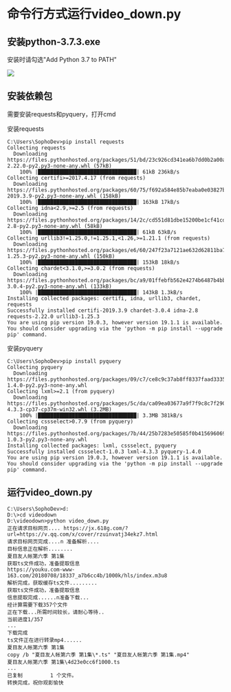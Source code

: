 # 命令行方式运行video_down.py

## 安装python-3.7.3.exe

安装时请勾选"Add Python 3.7 to PATH"

![](https://raw.githubusercontent.com/xj107359/VideoDown/Picutres/AddPyToPath.png)

## 安装依赖包

需要安装requests和pyquery，打开cmd

安装requests

	C:\Users\SophoDev>pip install requests
	Collecting requests
	  Downloading https://files.pythonhosted.org/packages/51/bd/23c926cd341ea6b7dd0b2a00aba99ae0f828be89d72b2190f27c11d4b7fb/requests-2.22.0-py2.py3-none-any.whl (57kB)
	    100% |████████████████████████████████| 61kB 236kB/s
	Collecting certifi>=2017.4.17 (from requests)
	  Downloading https://files.pythonhosted.org/packages/60/75/f692a584e85b7eaba0e03827b3d51f45f571c2e793dd731e598828d380aa/certifi-2019.3.9-py2.py3-none-any.whl (158kB)
	    100% |████████████████████████████████| 163kB 17kB/s
	Collecting idna<2.9,>=2.5 (from requests)
	  Downloading https://files.pythonhosted.org/packages/14/2c/cd551d81dbe15200be1cf41cd03869a46fe7226e7450af7a6545bfc474c9/idna-2.8-py2.py3-none-any.whl (58kB)
	    100% |████████████████████████████████| 61kB 63kB/s
	Collecting urllib3!=1.25.0,!=1.25.1,<1.26,>=1.21.1 (from requests)
	  Downloading https://files.pythonhosted.org/packages/e6/60/247f23a7121ae632d62811ba7f273d0e58972d75e58a94d329d51550a47d/urllib3-1.25.3-py2.py3-none-any.whl (150kB)
	    100% |████████████████████████████████| 153kB 18kB/s
	Collecting chardet<3.1.0,>=3.0.2 (from requests)
	  Downloading https://files.pythonhosted.org/packages/bc/a9/01ffebfb562e4274b6487b4bb1ddec7ca55ec7510b22e4c51f14098443b8/chardet-3.0.4-py2.py3-none-any.whl (133kB)
	    100% |████████████████████████████████| 143kB 1.3kB/s
	Installing collected packages: certifi, idna, urllib3, chardet, requests
	Successfully installed certifi-2019.3.9 chardet-3.0.4 idna-2.8 requests-2.22.0 urllib3-1.25.3
	You are using pip version 19.0.3, however version 19.1.1 is available.
	You should consider upgrading via the 'python -m pip install --upgrade pip' command.

安装pyquery

	C:\Users\SophoDev>pip install pyquery
	Collecting pyquery
	  Downloading https://files.pythonhosted.org/packages/09/c7/ce8c9c37ab8ff8337faad3335c088d60bed4a35a4bed33a64f0e64fbcf29/pyquery-1.4.0-py2.py3-none-any.whl
	Collecting lxml>=2.1 (from pyquery)
	  Downloading https://files.pythonhosted.org/packages/5c/da/ca09ea03677a9f7f9c8c7f290990792a5ee340f6c88460dca9333c58124e/lxml-4.3.3-cp37-cp37m-win32.whl (3.2MB)
	    100% |████████████████████████████████| 3.3MB 381kB/s
	Collecting cssselect>0.7.9 (from pyquery)
	  Downloading https://files.pythonhosted.org/packages/7b/44/25b7283e50585f0b4156960691d951b05d061abf4a714078393e51929b30/cssselect-1.0.3-py2.py3-none-any.whl
	Installing collected packages: lxml, cssselect, pyquery
	Successfully installed cssselect-1.0.3 lxml-4.3.3 pyquery-1.4.0
	You are using pip version 19.0.3, however version 19.1.1 is available.
	You should consider upgrading via the 'python -m pip install --upgrade pip' command.

## 运行video_down.py

	C:\Users\SophoDev>d:
	D:\>cd videodown
	D:\videodown>python video_down.py
	正在请求目标网页.... https://jx.618g.com/?url=https://v.qq.com/x/cover/rzuinvatj34ekz7.html
	请求目标网页完成....n 准备解析....
	目标信息正在解析........
	夏目友人帐第六季 第1集
	获取ts文件成功，准备提取信息
	https://youku.com-www-163.com/20180708/18337_a7b6cc4b/1000k/hls/index.m3u8
	解析完成，获取缓存ts文件.........
	获取ts文件成功，准备提取信息
	信息提取完成......n准备下载...
	经计算需要下载357个文件
	正在下载...所需时间较长，请耐心等待..
	当前进度1/357
	...
	下载完成
	ts文件正在进行转录mp4......
	夏目友人帐第六季 第1集
	copy /b "夏目友人帐第六季 第1集\*.ts" "夏目友人帐第六季 第1集.mp4"
	夏目友人帐第六季 第1集\4d23e0cc6f1000.ts
	...
	已复制         1 个文件。
	转换完成，祝你观影愉快
